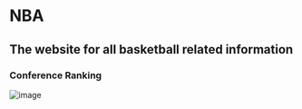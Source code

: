 # NBA

## The website for all basketball related information

### Conference Ranking
![image](https://user-images.githubusercontent.com/66461376/173160721-e7aaf525-d36f-44bc-ae38-a48f32ca1c71.png)

